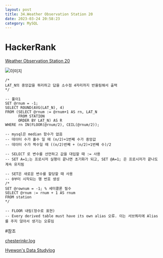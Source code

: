 ```yaml
---
layout: post
title: 34.Weather Observation Station 20
date: 2023-03-24 20:58:23 
category: MySQL
---
```


# HackerRank 
[Weather Observation Station 20](https://www.hackerrank.com/challenges/weather-observation-station-20/problem?isFullScreen=true)    

![이미지](https://s3.amazonaws.com/hr-challenge-images/9336/1449345840-5f0a551030-Station.jpg)  

```MySQL
/*
LAT_N의 중앙값을 쿼리하고 답을 소수점 4자리까지 반올림해서 출력 
*/

-- 풀이1
SET @rnum = -1;    
SELECT ROUND(AVG(LAT_N), 4) 
FROM (SELECT @rnum := @rnum+1 AS rn, LAT_N
      FROM STATION
      ORDER BY LAT_N) AS R
WHERE rn IN(FLOOR(@rnum/2), CEIL(@rnum/2));

-- mysql은 median 함수가 없음
-- 데이터 수가 홀수 일 때 (n/2)+1번째 수가 중앙값
-- 데이터 수가 짝수일 때 ((n/2)번째 + (n/2)+1번째 수)/2

-- SELECT 로 변수를 선언하고 값을 대입할 때 := 사용
-- SET A=1;는 프로시저 실행이 끝나면 초기화가 되고, SET @A=1; 은 프로시저가 끝나도 계속 유지됨

-- SET은 새로운 변수를 할당할 때 사용
-- 0부터 시작되는 행 번호 생성
/*
SET @rownum = -1; % 세미콜론 필수
SELECT @rnum := rnum + 1 AS rnum
FROM station
*/

-- FLOOR 내림(정수로 표현)
-- Every derived table must have its own alias 오류. 이는 서브쿼리에 Alias를 주지 않아서 생기는 오류임 
``` 
#참조

[chesterinkr.log](https://velog.io/@chesterinkr/SQL-ps-Median-in-MySQL.-Hackerrank-weather-observation-station-20)

[Hyewon's Data Studylog](https://hyewonleess.github.io/mysql/mysql-til-5/)
